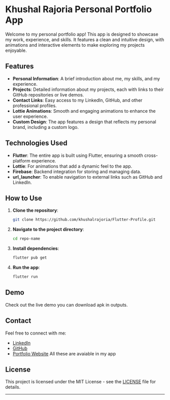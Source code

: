 # Khushal Rajoria Personal Portfolio App


Welcome to my personal portfolio app! This app is designed to showcase my work, experience, and skills. It features a clean and intuitive design, with animations and interactive elements to make exploring my projects enjoyable.

## Features

- **Personal Information**: A brief introduction about me, my skills, and my experience.
- **Projects**: Detailed information about my projects, each with links to their GitHub repositories or live demos.
- **Contact Links**: Easy access to my LinkedIn, GitHub, and other professional profiles.
- **Lottie Animations**: Smooth and engaging animations to enhance the user experience.
- **Custom Design**: The app features a design that reflects my personal brand, including a custom logo.

## Technologies Used

- **Flutter**: The entire app is built using Flutter, ensuring a smooth cross-platform experience.
- **Lottie**: For animations that add a dynamic feel to the app.
- **Firebase**: Backend integration for storing and managing data.
- **url_launcher**: To enable navigation to external links such as GitHub and LinkedIn.

## How to Use

1. **Clone the repository**: 
   ```bash
   git clone https://github.com/khushalrajoria/Flutter-Profile.git
   ```
2. **Navigate to the project directory**:
   ```bash
   cd repo-name
   ```
3. **Install dependencies**:
   ```bash
   flutter pub get
   ```
4. **Run the app**:
   ```bash
   flutter run
   ```


## Demo

Check out the live demo you can download apk in outputs.

## Contact

Feel free to connect with me:

- [LinkedIn](your-linkedin-url)
- [GitHub](your-github-url)
- [Portfolio Website](your-website-url)
All these are avaiable in my app

## License

This project is licensed under the MIT License - see the [LICENSE](LICENSE) file for details.

---

